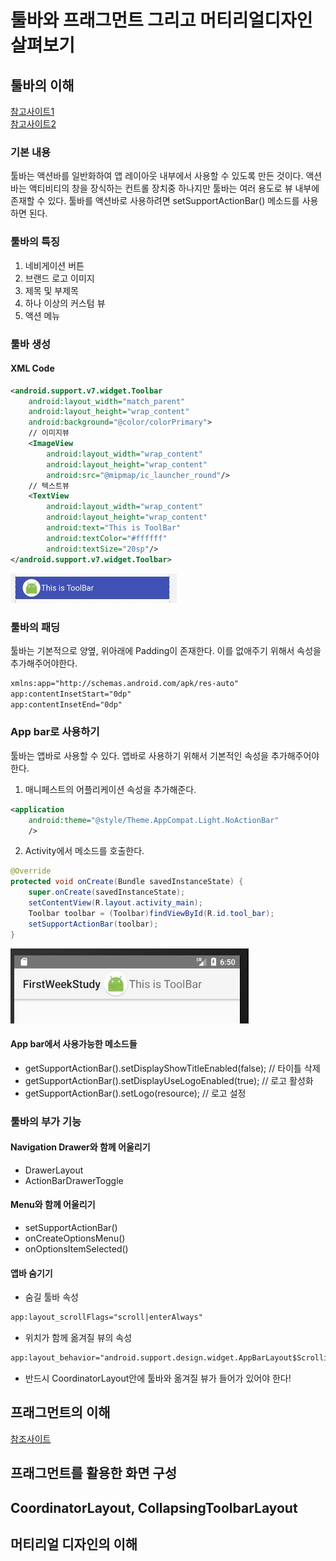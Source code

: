 # 툴바와 프래그먼트 그리고 머티리얼디자인 살펴보기
## 툴바의 이해
[참고사이트1](https://developer.android.com/reference/android/support/v7/widget/Toolbar.html)<br>
[참고사이트2](https://guides.codepath.com/android/Using-the-App-Toolbar)<br>

### 기본 내용
 툴바는 액션바를 일반화하여 앱 레이아웃 내부에서 사용할 수 있도록 만든 것이다. 액션바는 액티비티의 창을 장식하는 컨트롤 장치중 하나지만 툴바는 여러 용도로 뷰 내부에 존재할 수 있다. 툴바를 액션바로 사용하려면 setSupportActionBar() 메소드를 사용하면 된다.

### 툴바의 특징
1. 네비게이션 버튼
2. 브랜드 로고 이미지
3. 제목 및 부제목
4. 하나 이상의 커스텀 뷰
5. 액션 메뉴 

### 툴바 생성
#### XML Code
```xml
<android.support.v7.widget.Toolbar
    android:layout_width="match_parent"
    android:layout_height="wrap_content"
    android:background="@color/colorPrimary">
	// 이미지뷰
    <ImageView
        android:layout_width="wrap_content"
        android:layout_height="wrap_content"
        android:src="@mipmap/ic_launcher_round"/>
	// 텍스트뷰
    <TextView
        android:layout_width="wrap_content"
        android:layout_height="wrap_content"
        android:text="This is ToolBar"
        android:textColor="#ffffff"
        android:textSize="20sp"/>
</android.support.v7.widget.Toolbar>
```
![ToolBar](./Imgs/ToolBar.JPG)

### 툴바의 패딩
툴바는 기본적으로 양옆, 위아래에 Padding이 존재한다. 이를 없애주기 위해서 속성을 추가해주어야한다.
```xml
xmlns:app="http://schemas.android.com/apk/res-auto"
app:contentInsetStart="0dp"
app:contentInsetEnd="0dp"
```

### App bar로 사용하기
툴바는 앱바로 사용할 수 있다. 앱바로 사용하기 위해서 기본적인 속성을 추가해주어야 한다.

1. 매니페스트의 어플리케이션 속성을 추가해준다.
```xml
<application
    android:theme="@style/Theme.AppCompat.Light.NoActionBar"
    />
```
2. Activity에서 메소드를 호출한다.
```java
@Override
protected void onCreate(Bundle savedInstanceState) {
    super.onCreate(savedInstanceState);
    setContentView(R.layout.activity_main);
    Toolbar toolbar = (Toolbar)findViewById(R.id.tool_bar);
    setSupportActionBar(toolbar);
}
```
![AppBar](./Imgs/AppBar.JPG)
#### App bar에서 사용가능한 메소드들
- getSupportActionBar().setDisplayShowTitleEnabled(false); // 타이틀 삭제
- getSupportActionBar().setDisplayUseLogoEnabled(true); // 로고 활성화
- getSupportActionBar().setLogo(resource); // 로고 설정

### 툴바의 부가 기능
#### Navigation Drawer와 함께 어울리기
- DrawerLayout
- ActionBarDrawerToggle
#### Menu와 함께 어울리기 
- setSupportActionBar()
- onCreateOptionsMenu()
- onOptionsItemSelected()
#### 앱바 숨기기
- 숨길 툴바 속성
```xml
app:layout_scrollFlags="scroll|enterAlways"
```
- 위치가 함께 옮겨질 뷰의 속성
```xml
app:layout_behavior="android.support.design.widget.AppBarLayout$ScrollingViewBehavior"
```
- 반드시 CoordinatorLayout안에 툴바와 옮겨질 뷰가 들어가 있어야 한다!

## 프래그먼트의 이해
[참조사이트](https://developer.android.com/guide/components/fragments.html?hl=ko)<br>

## 프래그먼트를 활용한 화면 구성
## CoordinatorLayout, CollapsingToolbarLayout
## 머티리얼 디자인의 이해